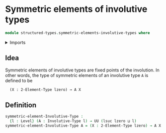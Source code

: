 # Symmetric elements of involutive types

```agda
module structured-types.symmetric-elements-involutive-types where
```

<details><summary>Imports</summary>
```agda
open import foundation.universe-levels
open import structured-types.involutive-types
open import univalent-combinatorics.2-element-types
```
</details>

## Idea

Symmetric elements of involutive types are fixed points of the involution. In other words, the type of symmetric elements of an involutive type `A` is defined to be

```md
  (X : 2-Element-Type lzero) → A X
```

## Definition

```agda
symmetric-element-Involutive-Type :
  {l : Level} (A : Involutive-Type l) → UU (lsuc lzero ⊔ l)
symmetric-element-Involutive-Type A = (X : 2-Element-Type lzero) → A X
```
